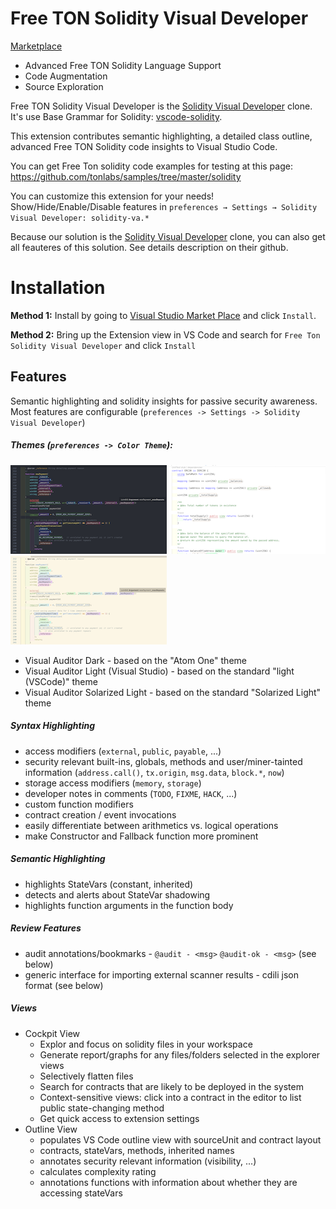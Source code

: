 # Free TON Solidity Visual Developer

[Marketplace](https://marketplace.visualstudio.com/items?itemName=alexbassss.free-ton-solidity-visual-developer)


* Advanced Free TON Solidity Language Support
* Code Augmentation
* Source Exploration

Free TON Solidity Visual Developer is the [Solidity Visual Developer](https://github.com/ConsenSys/vscode-solidity-auditor) clone.
It's use Base Grammar for Solidity: [vscode-solidity](https://github.com/juanfranblanco/vscode-solidity).

This extension contributes semantic highlighting, a detailed class outline, advanced Free TON Solidity code insights to Visual Studio Code.

You can get Free Ton solidity code examples for testing at this page: https://github.com/tonlabs/samples/tree/master/solidity

You can customize this extension for your needs! Show/Hide/Enable/Disable features in `preferences → Settings → Solidity Visual Developer: solidity-va.*`

Because our solution is the [Solidity Visual Developer](https://github.com/ConsenSys/vscode-solidity-auditor) clone, you can also get all feauteres of this solution. 
See details description on their github.

# Installation

**Method 1:** Install by going to [Visual Studio Market Place](https://marketplace.visualstudio.com/items?itemName=alexbassss.free-ton-solidity-visual-developer) and click  `Install`. 

**Method 2:** Bring up the Extension view in VS Code and search for  `Free Ton Solidity Visual Developer` and click `Install`


## Features

Semantic highlighting and solidity insights for passive security awareness. Most features are configurable (`preferences -> Settings -> Solidity Visual Developer`)

##### Themes (`preferences -> Color Theme`):

![dark_small](screenshots/theme_dark.png)
![light_small](screenshots/theme_white.png)
![solarized_small](screenshots/theme_light.png)

* Visual Auditor Dark - based on the "Atom One" theme
* Visual Auditor Light (Visual Studio) - based on the standard "light (VSCode)" theme
* Visual Auditor Solarized Light - based on the standard "Solarized Light" theme

##### Syntax Highlighting

* access modifiers (`external`, `public`, `payable`, ...)
* security relevant built-ins, globals, methods and user/miner-tainted information (`address.call()`, `tx.origin`, `msg.data`, `block.*`, `now`) 
* storage access modifiers (`memory`, `storage`)
* developer notes in comments (`TODO`, `FIXME`, `HACK`, ...)
* custom function modifiers 
* contract creation / event invocations
* easily differentiate between arithmetics vs. logical operations
* make Constructor and Fallback function more prominent

##### Semantic Highlighting

* highlights StateVars (constant, inherited)
* detects and alerts about StateVar shadowing
* highlights function arguments in the function body


##### Review Features

* audit annotations/bookmarks - `@audit - <msg>` `@audit-ok - <msg>` (see below)
* generic interface for importing external scanner results - cdili json format (see below)

##### Views

* Cockpit View
  * Explor and focus on solidity files in your workspace
  * Generate report/graphs for any files/folders selected in the explorer views
  * Selectively flatten files
  * Search for contracts that are likely to be deployed in the system
  * Context-sensitive views: click into a contract in the editor to list public state-changing method
  * Get quick access to extension settings
* Outline View
  * populates VS Code outline view with sourceUnit and contract layout
  * contracts, stateVars, methods, inherited names
  * annotates security relevant information (visibility, ...)
  * calculates complexity rating
  * annotations functions with information about whether they are accessing stateVars


